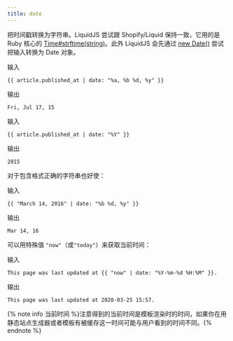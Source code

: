 ```yaml
---
title: date
---
```


把时间戳转换为字符串。LiquidJS 尝试跟 Shopify/Liquid 保持一致，它用的是 Ruby 核心的 [Time#strftime(string)](http://www.ruby-doc.org/core/Time.html#method-i-strftime)。此外 LiquidJS 会先通过 [new Date()][newDate] 尝试把输入转换为 Date 对象。

输入
```liquid
{{ article.published_at | date: "%a, %b %d, %y" }}
```

输出
```text
Fri, Jul 17, 15
```

输入
```liquid
{{ article.published_at | date: "%Y" }}
```

输出
```text
2015
```

对于包含格式正确的字符串也好使：

输入
```liquid
{{ "March 14, 2016" | date: "%b %d, %y" }}
```

输出
```text
Mar 14, 16
```

可以用特殊值 `"now"`（或`"today"`）来获取当前时间：

输入
```liquid
This page was last updated at {{ "now" | date: "%Y-%m-%d %H:%M" }}.
```

输出
```text
This page was last updated at 2020-03-25 15:57.
```

{% note info 当前时间 %}注意得到的当前时间是模板渲染时的时间，如果你在用静态站点生成器或者模板有被缓存这一时间可能与用户看到的时间不同。{% endnote %}

[newDate]: https://developer.mozilla.org/zh-CN/docs/Web/JavaScript/Reference/Global_Objects/Date
